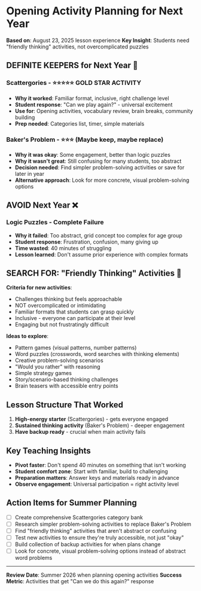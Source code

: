 # Opening Activity Planning for Next Year

**Based on**: August 23, 2025 lesson experience
**Key Insight**: Students need "friendly thinking" activities, not overcomplicated puzzles

## DEFINITE KEEPERS for Next Year 🌟

### Scattergories - ⭐⭐⭐⭐⭐ GOLD STAR ACTIVITY
- **Why it worked**: Familiar format, inclusive, right challenge level
- **Student response**: "Can we play again?" - universal excitement
- **Use for**: Opening activities, vocabulary review, brain breaks, community building
- **Prep needed**: Categories list, timer, simple materials

### Baker's Problem - ⭐⭐⭐ (Maybe keep, maybe replace)
- **Why it was okay**: Some engagement, better than logic puzzles
- **Why it wasn't great**: Still confusing for many students, too abstract
- **Decision needed**: Find simpler problem-solving activities or save for later in year
- **Alternative approach**: Look for more concrete, visual problem-solving options

## AVOID Next Year ❌

### Logic Puzzles - Complete Failure
- **Why it failed**: Too abstract, grid concept too complex for age group
- **Student response**: Frustration, confusion, many giving up
- **Time wasted**: 40 minutes of struggling
- **Lesson learned**: Don't assume prior experience with complex formats

## SEARCH FOR: "Friendly Thinking" Activities 🎯

**Criteria for new activities**:
- Challenges thinking but feels approachable
- NOT overcomplicated or intimidating  
- Familiar formats that students can grasp quickly
- Inclusive - everyone can participate at their level
- Engaging but not frustratingly difficult

**Ideas to explore**:
- Pattern games (visual patterns, number patterns)
- Word puzzles (crosswords, word searches with thinking elements)
- Creative problem-solving scenarios
- "Would you rather" with reasoning
- Simple strategy games
- Story/scenario-based thinking challenges
- Brain teasers with accessible entry points

## Lesson Structure That Worked

1. **High-energy starter** (Scattergories) - gets everyone engaged
2. **Sustained thinking activity** (Baker's Problem) - deeper engagement
3. **Have backup ready** - crucial when main activity fails

## Key Teaching Insights

- **Pivot faster**: Don't spend 40 minutes on something that isn't working
- **Student comfort zone**: Start with familiar, build to challenging
- **Preparation matters**: Answer keys and materials ready in advance
- **Observe engagement**: Universal participation = right activity level

## Action Items for Summer Planning
- [ ] Create comprehensive Scattergories category bank
- [ ] Research simpler problem-solving activities to replace Baker's Problem
- [ ] Find "friendly thinking" activities that aren't abstract or confusing
- [ ] Test new activities to ensure they're truly accessible, not just "okay"
- [ ] Build collection of backup activities for when plans change
- [ ] Look for concrete, visual problem-solving options instead of abstract word problems

---
**Review Date**: Summer 2026 when planning opening activities
**Success Metric**: Activities that get "Can we do this again?" response
